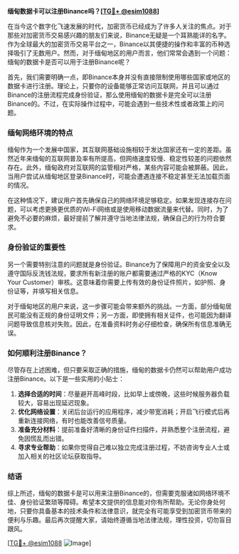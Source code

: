 **缅甸数据卡可以注册Binance吗？[[TG💪+ @esim1088](https://t.me/s/esim1088)]**

在当今这个数字化飞速发展的时代，加密货币已经成为了许多人关注的焦点。对于那些对加密货币交易感兴趣的朋友们来说，Binance无疑是一个耳熟能详的名字。作为全球最大的加密货币交易平台之一，Binance以其便捷的操作和丰富的币种选择吸引了无数用户。然而，对于缅甸地区的用户而言，他们常常会遇到一个问题：缅甸的数据卡是否可以用于注册Binance呢？

首先，我们需要明确一点，即Binance本身并没有直接限制使用哪些国家或地区的数据卡进行注册。理论上，只要你的设备能够正常访问互联网，并且可以通过Binance的注册流程完成身份验证，那么使用缅甸的数据卡是完全可以注册Binance的。不过，在实际操作过程中，可能会遇到一些技术性或者政策上的问题。

### 缅甸网络环境的特点

缅甸作为一个发展中国家，其互联网基础设施相较于发达国家还有一定的差距。虽然近年来缅甸的互联网普及率有所提高，但网络速度较慢、稳定性较差的问题依然存在。此外，缅甸政府对互联网的监管相对严格，某些内容可能会被屏蔽。因此，当用户尝试从缅甸地区登录Binance时，可能会遭遇连接不稳定甚至无法加载页面的情况。

在这种情况下，建议用户首先确保自己的网络环境足够稳定。如果发现连接存在问题，可以考虑更换更优质的Wi-Fi网络或是使用移动数据流量来代替。同时，为了避免不必要的麻烦，最好提前了解并遵守当地法律法规，确保自己的行为符合要求。

### 身份验证的重要性

另一个需要特别注意的问题就是身份验证。Binance为了保障用户的资金安全以及遵守国际反洗钱法规，要求所有新注册的账户都需要通过严格的KYC（Know Your Customer）审核。这意味着你需要上传有效的身份证件照片，如护照、身份证等，并填写相关信息。

对于缅甸地区的用户来说，这一步骤可能会带来额外的挑战。一方面，部分缅甸居民可能没有正规的身份证明文件；另一方面，即使拥有相关证件，也可能因为翻译问题导致信息核对失败。因此，在准备资料时务必仔细检查，确保所有信息准确无误。

### 如何顺利注册Binance？

尽管存在上述困难，但只要采取正确的措施，缅甸的数据卡仍然可以帮助用户成功注册Binance。以下是一些实用的小贴士：

1. **选择合适的时间**：尽量避开高峰时段，比如早上或傍晚，这些时候服务器负载较大，容易出现延迟现象。
2. **优化网络设置**：关闭后台运行的应用程序，减少带宽消耗；开启飞行模式后再重新连接网络，有时也能改善信号质量。
3. **准备充分材料**：提前准备好清晰的身份证件扫描件，并熟悉整个注册流程，避免因慌乱而出错。
4. **寻求专业帮助**：如果你觉得自己难以独立完成注册过程，不妨咨询专业人士或加入相关的社区论坛获取指导。

### 结语

综上所述，缅甸的数据卡是可以用来注册Binance的，但需要克服诸如网络环境不佳、身份验证繁琐等障碍。希望本文提供的信息能对你有所帮助。无论你身处何地，只要你具备基本的技术条件和法律意识，就完全有可能享受到加密货币带来的便利与乐趣。最后再次提醒大家，请始终遵循当地法律法规，理性投资，切勿盲目跟风。

[[TG💪+ @esim1088](https://t.me/s/esim1088) ![Image](https://i.postimg.cc/4NQfJmqS/Snipaste-2025-05-13-00-14-12.png)]